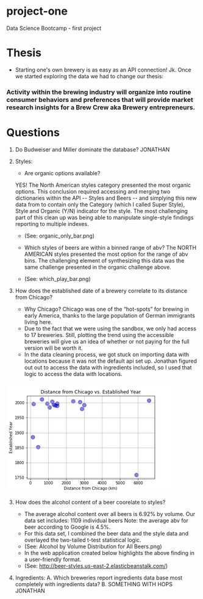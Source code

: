 # project-one
Data Science Bootcamp - first project

# Thesis
- Starting one's own brewery is as easy as an API connection! Jk. Once we started exploring the data we had to change our thesis: 
### Activity within the brewing industry will organize into routine consumer behaviors and preferences that will provide market research insights for a Brew Crew aka Brewery entrepreneurs. 

# Questions
1. Do Budweiser and Miller dominate the database?
     JONATHAN 
     
2. Styles: 
     - Are organic options available?
     
     YES! The North American styles category presented the most organic options. This conclusion required accessing and merging two dictionaries within the API -- Styles and Beers -- and simplying this new data from to contain only the Category (which I called Super Style), Style and Organic (Y/N) indicator for the style. The most challenging part of this clean up was being able to manipulate single-style findings reporting to multiple indexes. 
     - (See: organic_only_bar.png)
       
     - Which styles of beers are within a binned range of abv?
     The NORTH AMERICAN styles presented the most option for the range of abv bins. The challenging element of synthesizing this data was the same challenge presented in the organic challenge above. 
     - (See: which_play_bar.png)
     
3. How does the established date of a brewery correlate to its distance from Chicago?
     - Why Chicago? Chicago was one of the “hot-spots” for brewing in early America, thanks to the large population of German immigrants living here.
     - Due to the fact that we were using the sandbox, we only had access to 17 breweries. Still, plotting the trend using the accessible breweries will give us an idea of whether or not paying for the full version will be worth it. 
     - In the data cleaning process, we got stuck on importing data with locations because it was not the default api set up. Jonathan figured out out to access the data with ingredients included, so I used that logic to access the data with locations. 
     
![alt text](https://github.com/sponre01/project-one/blob/master/Images/Distance%20from%20Chicago%20vs.%20Established%20Year.png "Distance from Chicago vs. Established Year")




3. How does the alcohol content of a beer coorelate to styles? 
     - The average alcohol content over all beers is 6.92% by volume. Our data set includes: 1109 individual beers Note: the average abv for beer according to Google is 4.5%. 
     - For this data set, I combined the beer data and the style data and overlayed the two-tailed t-test statistical logic. 
     - (See: Alcohol by Volume Distribution for All Beers.png)
     - In the web application created below highlights the above finding in a user-friendly format. 
     - (See: http://beer-styles.us-east-2.elasticbeanstalk.com/) 

4. Ingredients: 
   A. Which breweries report ingredients data base most completely with ingredients data?
   B. SOMETHING WITH HOPS
     JONATHAN
